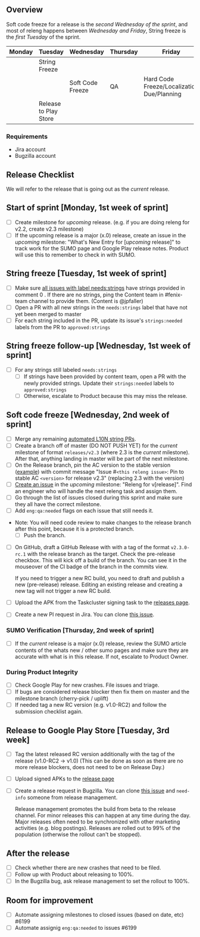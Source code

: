 ## Overview ##
Soft code freeze for a release is the *second Wednesday of the sprint*, and most of releng happens between *Wednesday and Friday*, String freeze is the *first Tuesday* of the sprint.

| Monday       | Tuesday                   | Wednesday                    | Thursday       | Friday      |
|--------------|---------------------------|------------------------------|----------------|-------------|
|              | String Freeze             |                              |                |             |
|              |                           | Soft Code Freeze             | QA             | Hard Code Freeze/Localization Due/Planning
|              | Release to Play Store     |                              |                |            |

### Requirements
- Jira account
- Bugzilla account

## Release Checklist
We will refer to the release that is going out as the *current* release.

## Start of sprint [Monday, 1st week of sprint]
- [ ] Create milestone for *upcoming* release. (e.g. if you are doing releng for v2.2, create v2.3 milestone)
- [ ] If the upcoming release is a major (x.0) release, create an issue in the *upcoming* milestone: "What's New Entry for [*upcoming* release]" to track work for the SUMO page and Google Play release notes. Product will use this to remember to check in with SUMO.

## String freeze [Tuesday, 1st week of sprint]
- [ ] Make sure [all issues with label needs:strings](https://github.com/mozilla-mobile/fenix/labels/needs%3Astrings) have strings provided in comment 0 . If there are no strings, ping the Content team in #fenix-team channel to provide them. (Content is @jpfaller)
- [ ] Open a PR with all new strings in the `needs:strings` label that have not yet been merged to master
- [ ] For each string included in the PR, update its issue's `strings:needed` labels from the PR to `approved:strings`

## String freeze follow-up [Wednesday, 1st week of sprint]
- [ ] For any strings still labeled `needs:strings`
    - [ ] If strings have been provided by content team, open a PR with the newly provided strings. Update their `strings:needed` labels to `approved:strings`
    - [ ] Otherwise, escalate to Product because this may miss the release.

## Soft code freeze [Wednesday, 2nd week of sprint]
- [ ] Merge any remaining [automated L10N string PRs](https://github.com/mozilla-mobile/fenix/pull/6156).
- [ ] Create a branch off of master (DO NOT PUSH YET) for the *current* milestone of format `releases/v2.3` (where 2.3 is the *current* milestone). After that, anything landing in master will be part of the next milestone.
- [ ] On the Release branch, pin the AC version to the stable version ([example](https://github.com/mozilla-mobile/fenix/commit/e413da29f6a7a7d4a765817a9cd5687abbf27619)) with commit message "Issue #`<this releng issue>`: Pin to stable AC `<version>` for release v2.3" (replacing 2.3 with the version)
- [ ] [Create an issue](https://github.com/mozilla-mobile/fenix/issues/new?template=release_checklist.md&title=Releng+for+) in the *upcoming* milestone: "Releng for v[release]". Find an engineer who will handle the next releng task and assign them.
- [ ] Go through the list of issues closed during this sprint and make sure they all have the correct milestone.
- [ ] Add `eng:qa:needed` flags on each issue that still needs it.
- Note: You will need code review to make changes to the release branch after this point, because it is a protected branch.
    - [ ] Push the branch.

- [ ] On GitHub, draft a GitHub Release with with a tag of the format `v2.3.0-rc.1` with the release branch as the target. Check the pre-release checkbox. This will kick off a build of the branch. You can see it in the mouseover of the CI badge of the branch in the commits view.

    If you need to trigger a new RC build, you need to draft and publish a new (pre-release) release. Editing an existing release and creating a new tag will not trigger a new RC build.

- [ ] Upload the APK from the Taskcluster signing task to the [releases page](https://github.com/mozilla-mobile/fenix/releases).
- [ ] Create a new PI request in Jira. You can clone [this issue](https://jira.mozilla.com/browse/PI-219).


### SUMO Verification [Thursday, 2nd week of sprint]
- [ ] If the *current* release is a major (x.0) release, review the SUMO article contents of the whats new / other sumo pages and make sure they are accurate with what is in this release. If not, escalate to Product Owner.

### During Product Integrity

- [ ] Check Google Play for new crashes. File issues and triage.
- [ ] If bugs are considered release blocker then fix them on master and the milestone branch (cherry-pick / uplift)
- [ ] If needed tag a new RC version (e.g. v1.0-RC2) and follow the submission checklist again.

## Release to Google Play Store [Tuesday, 3rd week]

- [ ] Tag the latest released RC version additionally with the tag of the release (v1.0-RC2 -> v1.0) (This can be done as soon as there are no more release blockers, does not need to be on Release Day.)
- [ ] Upload signed APKs to the [release page](https://github.com/mozilla-mobile/fenix/releases)
- [ ] Create a release request in Bugzilla. You can clone [this issue](https://bugzilla.mozilla.org/show_bug.cgi?id=1571967) and `need-info` someone from release management.

    Release management promotes the build from beta to the release channel. For minor releases this can happen at any time during the day. Major releases often need to be synchronized with other marketing activities (e.g. blog postings). Releases are rolled out to 99% of the population (otherwise the rollout can't be stopped).

## After the release

- [ ] Check whether there are new crashes that need to be filed.
- [ ] Follow up with Product about releasing to 100%.
- [ ] In the Bugzilla bug, ask release management to set the rollout to 100%.

## Room for improvement
- [ ] Automate assigning milestones to closed issues (based on date, etc) #6199
- [ ] Automate assignig `eng:qa:needed` to issues #6199
